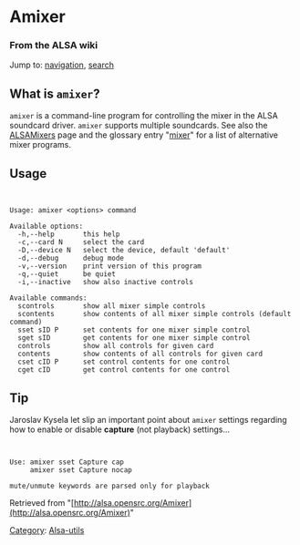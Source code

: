 Amixer
======

### From the ALSA wiki

Jump to: [navigation](#mw-head), [search](#p-search)

What is `amixer`?
-----------------

`amixer` is a command-line program for controlling the mixer in the ALSA
soundcard driver. `amixer` supports multiple soundcards. See also the
[ALSAMixers](/ALSAMixers "ALSAMixers") page and the glossary entry
"[mixer](/Mixer "Mixer")" for a list of alternative mixer programs.

Usage
-----

` `

    Usage: amixer <options> command

    Available options:
      -h,--help       this help
      -c,--card N     select the card
      -D,--device N   select the device, default 'default'
      -d,--debug      debug mode
      -v,--version    print version of this program
      -q,--quiet      be quiet
      -i,--inactive   show also inactive controls

    Available commands:
      scontrols       show all mixer simple controls
      scontents       show contents of all mixer simple controls (default command)
      sset sID P      set contents for one mixer simple control
      sget sID        get contents for one mixer simple control
      controls        show all controls for given card
      contents        show contents of all controls for given card
      cset cID P      set control contents for one control
      cget cID        get control contents for one control

Tip
---

Jaroslav Kysela let slip an important point about `amixer` settings
regarding how to enable or disable **capture** (not playback)
settings...

` `

    Use: amixer sset Capture cap
         amixer sset Capture nocap

    mute/unmute keywords are parsed only for playback

Retrieved from
"[http://alsa.opensrc.org/Amixer](http://alsa.opensrc.org/Amixer)"

[Category](/Special:Categories "Special:Categories"):
[Alsa-utils](/Category:Alsa-utils "Category:Alsa-utils")


